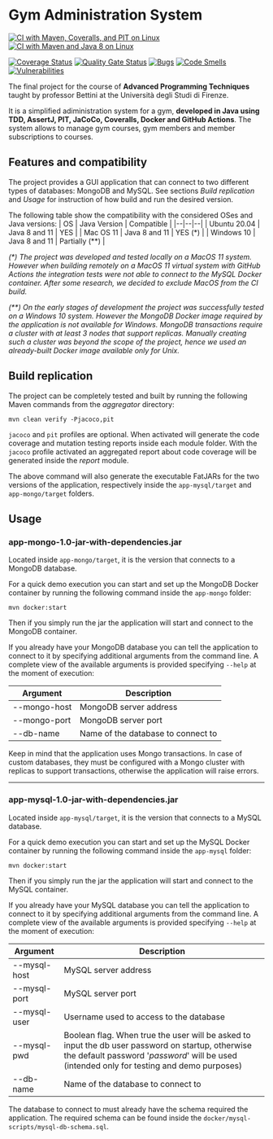 # Gym Administration System

[![CI with Maven, Coveralls, and PIT on Linux](https://github.com/jasonravagli/gym-manager/actions/workflows/linux-coveralls.yml/badge.svg)](https://github.com/jasonravagli/gym-manager/actions/workflows/linux-coveralls.yml)
[![CI with Maven and Java 8 on Linux](https://github.com/jasonravagli/gym-manager/actions/workflows/other-platforms.yml/badge.svg)](https://github.com/jasonravagli/gym-manager/actions/workflows/other-platforms.yml)


[![Coverage Status](https://coveralls.io/repos/github/jasonravagli/gym-manager/badge.svg?branch=master)](https://coveralls.io/github/jasonravagli/gym-manager?branch=master)
[![Quality Gate Status](https://sonarcloud.io/api/project_badges/measure?project=jasonravagli_gym-manager&metric=alert_status)](https://sonarcloud.io/summary/new_code?id=jasonravagli_gym-manager)
[![Bugs](https://sonarcloud.io/api/project_badges/measure?project=jasonravagli_gym-manager&metric=bugs)](https://sonarcloud.io/summary/new_code?id=jasonravagli_gym-manager)
[![Code Smells](https://sonarcloud.io/api/project_badges/measure?project=jasonravagli_gym-manager&metric=code_smells)](https://sonarcloud.io/summary/new_code?id=jasonravagli_gym-manager)
[![Vulnerabilities](https://sonarcloud.io/api/project_badges/measure?project=jasonravagli_gym-manager&metric=vulnerabilities)](https://sonarcloud.io/summary/new_code?id=jasonravagli_gym-manager)

The final project for the course of **Advanced Programming Techniques** taught by professor Bettini at the Università degli Studi di Firenze.

It is a simplified adiministration system for a gym, **developed in Java using TDD, AssertJ, PIT, JaCoCo, Coveralls, Docker and GitHub Actions**. The system allows to manage gym courses, gym members and member subscriptions to courses.

## Features and compatibility
The project provides a GUI application that can connect to two different types of databases: MongoDB and MySQL. See sections _Build replication_ and _Usage_ for instruction of how build and run the desired version.

The following table show the compatibility with the considered OSes and Java versions:
| OS | Java Version | Compatible |
|--|--|--|
| Ubuntu 20.04 | Java 8 and 11 | YES |
| Mac OS 11 | Java 8 and 11 | YES (*) |
| Windows 10 | Java 8 and 11 | Partially (**) |

_(*) The project was developed and tested locally on a MacOS 11 system. However when building remotely on a MacOS 11 virtual system with GitHub Actions the integration tests were not able to connect to the MySQL Docker container. After some research, we decided to exclude MacOS from the CI build._

_(**) On the early stages of development the project was successfully tested on a Windows 10 system. However the MongoDB Docker image required by the application is not available for Windows. MongoDB transactions require a cluster with at least 3 nodes that support replicas. Manually creating such a cluster was beyond the scope of the project, hence we used an already-built Docker image available only for Unix._

## Build replication
The project can be completely tested and built by running the following Maven commands from the _aggregator_ directory:

`mvn clean verify -Pjacoco,pit`

`jacoco` and `pit` profiles are optional. When activated will generate the code coverage and mutation testing reports inside each module folder. With the `jacoco` profile activated an aggregated report about code coverage will be generated inside the _report_ module.

The above command will also generate the executable FatJARs for the two versions of the application, respectively inside the `app-mysql/target` and `app-mongo/target` folders.

## Usage
### app-mongo-1.0-jar-with-dependencies.jar
Located inside `app-mongo/target`, it is the version that connects to a MongoDB database.

For a quick demo execution you can start and set up the MongoDB Docker container by running the following command inside the `app-mongo` folder:

`mvn docker:start`

Then if you simply run the jar the application will start and connect to the MongoDB container.

If you already have your MongoDB database you can tell the application to connect to it by specifying additional arguments from the command line.
A complete view of the available arguments is provided specifying `--help` at the moment of execution:

| Argument | Description |
| -- | -- |
| --mongo-host | MongoDB server address |
| --mongo-port | MongoDB server port |
| --db-name | Name of the database to connect to |

Keep in mind that the application uses Mongo transactions. In case of custom databases, they must be configured with a Mongo cluster with replicas to support transactions, otherwise the application will raise errors.

---

### app-mysql-1.0-jar-with-dependencies.jar
Located inside `app-mysql/target`, it is the version that connects to a MySQL database.

For a quick demo execution you can start and set up the MySQL Docker container by running the following command inside the `app-mysql` folder:

`mvn docker:start`

Then if you simply run the jar the application will start and connect to the MySQL container.

If you already have your MySQL database you can tell the application to connect to it by specifying additional arguments from the command line.
A complete view of the available arguments is provided specifying `--help` at the moment of execution:

| Argument | Description |
| -- | -- |
| --mysql-host | MySQL server address |
| --mysql-port | MySQL server port |
| --mysql-user | Username used to access to the database |
| --mysql-pwd | Boolean flag. When true the user will be asked to input the db user password on startup, otherwise the default password '_password_' will be used (intended only for testing and demo purposes) |
| --db-name | Name of the database to connect to |

The database to connect to must already have the schema required the application. The required schema can be found inside the `docker/mysql-scripts/mysql-db-schema.sql`.
